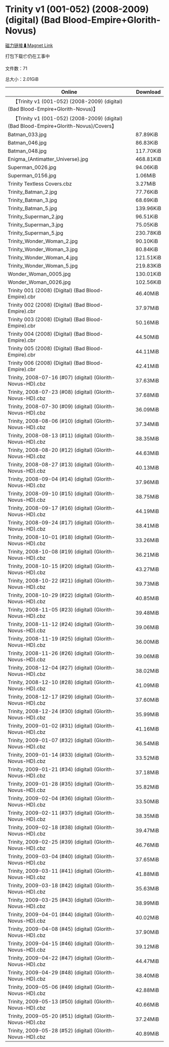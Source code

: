 # Trinity v1 (001-052) (2008-2009) (digital) (Bad Blood-Empire+Glorith-Novus)

[磁力链接⬇Magnet Link](magnet:?xt=urn:btih:4052777986add6e85660e4eb29128ae7adbd5b31&dn=Trinity%20v1%20%28001-052%29%20%282008-2009%29%20%28digital%29%20%28Bad%20Blood-Empire%2BGlorith-Novus%29)

打包下载📦仍在工事中

文件数：71

总大小：2.01GiB

Online | Download
--- | ---
&emsp;【Trinity v1 (001-052) (2008-2009) (digital) (Bad Blood-Empire+Glorith-Novus)】 | 
&emsp;【Trinity v1 (001-052) (2008-2009) (digital) (Bad Blood-Empire+Glorith-Novus)/Covers】 | 
Batman\_033.jpg | 87.89KiB
Batman\_046.jpg | 86.83KiB
Batman\_048.jpg | 117.70KiB
Enigma\_(Antimatter\_Universe).jpg | 468.81KiB
Superman\_0026.jpg | 94.06KiB
Superman\_0156.jpg | 1.06MiB
Trinity Textless Covers.cbz | 3.27MiB
Trinity\_Batman\_2.jpg | 77.76KiB
Trinity\_Batman\_3.jpg | 68.69KiB
Trinity\_Batman\_5.jpg | 139.96KiB
Trinity\_Superman\_2.jpg | 96.51KiB
Trinity\_Superman\_3.jpg | 75.05KiB
Trinity\_Superman\_5.jpg | 230.78KiB
Trinity\_Wonder\_Woman\_2.jpg | 90.10KiB
Trinity\_Wonder\_Woman\_3.jpg | 80.84KiB
Trinity\_Wonder\_Woman\_4.jpg | 121.51KiB
Trinity\_Wonder\_Woman\_5.jpg | 219.83KiB
Wonder\_Woman\_0005.jpg | 130.01KiB
Wonder\_Woman\_0026.jpg | 102.56KiB
Trinity 001 (2008) (Digital) (Bad Blood-Empire).cbr | 46.40MiB
Trinity 002 (2008) (Digital) (Bad Blood-Empire).cbr | 37.97MiB
Trinity 003 (2008) (Digital) (Bad Blood-Empire).cbr | 50.16MiB
Trinity 004 (2008) (Digital) (Bad Blood-Empire).cbr | 44.50MiB
Trinity 005 (2008) (Digital) (Bad Blood-Empire).cbr | 44.11MiB
Trinity 006 (2008) (Digital) (Bad Blood-Empire).cbr | 42.41MiB
Trinity, 2008-07-16 (#07) (digital) (Glorith-Novus-HD).cbz | 37.63MiB
Trinity, 2008-07-23 (#08) (digital) (Glorith-Novus-HD).cbz | 37.68MiB
Trinity, 2008-07-30 (#09) (digital) (Glorith-Novus-HD).cbz | 36.09MiB
Trinity, 2008-08-06 (#10) (digital) (Glorith-Novus-HD).cbz | 37.34MiB
Trinity, 2008-08-13 (#11) (digital) (Glorith-Novus-HD).cbz | 38.35MiB
Trinity, 2008-08-20 (#12) (digital) (Glorith-Novus-HD).cbz | 44.63MiB
Trinity, 2008-08-27 (#13) (digital) (Glorith-Novus-HD).cbz | 40.13MiB
Trinity, 2008-09-04 (#14) (digital) (Glorith-Novus-HD).cbz | 37.96MiB
Trinity, 2008-09-10 (#15) (digital) (Glorith-Novus-HD).cbz | 38.75MiB
Trinity, 2008-09-17 (#16) (digital) (Glorith-Novus-HD).cbz | 44.19MiB
Trinity, 2008-09-24 (#17) (digital) (Glorith-Novus-HD).cbz | 38.41MiB
Trinity, 2008-10-01 (#18) (digital) (Glorith-Novus-HD).cbz | 33.26MiB
Trinity, 2008-10-08 (#19) (digital) (Glorith-Novus-HD).cbz | 36.21MiB
Trinity, 2008-10-15 (#20) (digital) (Glorith-Novus-HD).cbz | 43.27MiB
Trinity, 2008-10-22 (#21) (digital) (Glorith-Novus-HD).cbz | 39.73MiB
Trinity, 2008-10-29 (#22) (digital) (Glorith-Novus-HD).cbz | 40.85MiB
Trinity, 2008-11-05 (#23) (digital) (Glorith-Novus-HD).cbz | 39.48MiB
Trinity, 2008-11-12 (#24) (digital) (Glorith-Novus-HD).cbz | 39.06MiB
Trinity, 2008-11-19 (#25) (digital) (Glorith-Novus-HD).cbz | 36.00MiB
Trinity, 2008-11-26 (#26) (digital) (Glorith-Novus-HD).cbz | 39.06MiB
Trinity, 2008-12-04 (#27) (digital) (Glorith-Novus-HD).cbz | 38.02MiB
Trinity, 2008-12-10 (#28) (digital) (Glorith-Novus-HD).cbz | 41.09MiB
Trinity, 2008-12-17 (#29) (digital) (Glorith-Novus-HD).cbz | 37.60MiB
Trinity, 2008-12-24 (#30) (digital) (Glorith-Novus-HD).cbz | 35.99MiB
Trinity, 2009-01-02 (#31) (digital) (Glorith-Novus-HD).cbz | 41.16MiB
Trinity, 2009-01-07 (#32) (digital) (Glorith-Novus-HD).cbz | 36.54MiB
Trinity, 2009-01-14 (#33) (digital) (Glorith-Novus-HD).cbz | 33.52MiB
Trinity, 2009-01-21 (#34) (digital) (Glorith-Novus-HD).cbz | 37.18MiB
Trinity, 2009-01-28 (#35) (digital) (Glorith-Novus-HD).cbz | 35.82MiB
Trinity, 2009-02-04 (#36) (digital) (Glorith-Novus-HD).cbz | 33.50MiB
Trinity, 2009-02-11 (#37) (digital) (Glorith-Novus-HD).cbz | 38.35MiB
Trinity, 2009-02-18 (#38) (digital) (Glorith-Novus-HD).cbz | 39.47MiB
Trinity, 2009-02-25 (#39) (digital) (Glorith-Novus-HD).cbz | 46.76MiB
Trinity, 2009-03-04 (#40) (digital) (Glorith-Novus-HD).cbz | 37.65MiB
Trinity, 2009-03-11 (#41) (digital) (Glorith-Novus-HD).cbz | 41.88MiB
Trinity, 2009-03-18 (#42) (digital) (Glorith-Novus-HD).cbz | 35.63MiB
Trinity, 2009-03-25 (#43) (digital) (Glorith-Novus-HD).cbz | 38.99MiB
Trinity, 2009-04-01 (#44) (digital) (Glorith-Novus-HD).cbz | 40.02MiB
Trinity, 2009-04-08 (#45) (digital) (Glorith-Novus-HD).cbz | 37.90MiB
Trinity, 2009-04-15 (#46) (digital) (Glorith-Novus-HD).cbz | 39.12MiB
Trinity, 2009-04-22 (#47) (digital) (Glorith-Novus-HD).cbz | 44.47MiB
Trinity, 2009-04-29 (#48) (digital) (Glorith-Novus-HD).cbz | 38.40MiB
Trinity, 2009-05-06 (#49) (digital) (Glorith-Novus-HD).cbz | 42.88MiB
Trinity, 2009-05-13 (#50) (digital) (Glorith-Novus-HD).cbz | 40.66MiB
Trinity, 2009-05-20 (#51) (digital) (Glorith-Novus-HD).cbz | 37.24MiB
Trinity, 2009-05-28 (#52) (digital) (Glorith-Novus-HD).cbz | 40.89MiB